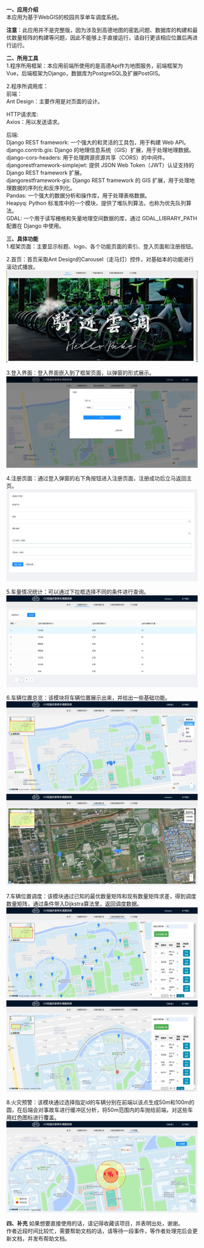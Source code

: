 **一、应用介绍**\
本应用为基于WebGIS的校园共享单车调度系统。

**注意**：此应用并不是完整版，因为涉及到高德地图的密匙问题、数据库的构建和最优数量矩阵的构建等问题，因此不能够上手直接运行，请自行更该相应位置后再进行运行。

**二、所用工具**\
1.程序所用框架：本应用前端所使用的是高德Api作为地图服务，前端框架为Vue，后端框架为Django，数据库为PostgreSQL及扩展PostGIS。

2.程序所调用库：\
前端：\
Ant Design：主要作用是对页面的设计。

HTTP请求库:\
Axios：用以发送请求。

后端:\
Django REST framework: 一个强大的和灵活的工具包，用于构建 Web API。\
django.contrib.gis: Django 的地理信息系统（GIS）扩展，用于处理地理数据。\
django-cors-headers: 用于处理跨源资源共享（CORS）的中间件。\
djangorestframework-simplejwt: 提供 JSON Web Token（JWT）认证支持的 Django REST framework 扩展。\
djangorestframework-gis: Django REST framework 的 GIS 扩展，用于处理地理数据的序列化和反序列化。\
Pandas: 一个强大的数据分析和操作库，用于处理表格数据。\
Heapyq: Python 标准库中的一个模块，提供了堆队列算法，也称为优先队列算法。\
GDAL: 一个用于读写栅格和矢量地理空间数据的库，通过 GDAL_LIBRARY_PATH 配置在 Django 中使用。

**三、具体功能**\
1.框架页面：主要显示标题、logo、各个功能页面的索引、登入页面和注册按钮。

2.首页：首页采取Ant Design的Carousel（走马灯）控件，对基础本的功能进行滚动式播放。
![image](https://github.com/sulangren/webGIS--GaodeApi-tramDispatch/blob/master/image/9.jpg)

3.登入界面：登入界面嵌入到了框架页面，以弹窗的形式展示。
![image](https://github.com/sulangren/webGIS--GaodeApi-tramDispatch/blob/master/image/10.jpg)

4.注册页面：通过登入弹窗的右下角按钮进入注册页面，注册成功后立马返回主页。
![image](https://github.com/sulangren/webGIS--GaodeApi-tramDispatch/blob/master/image/11.jpg)

5.车量情况统计：可以通过下拉框选择不同的条件进行查询。
![image](https://github.com/sulangren/webGIS--GaodeApi-tramDispatch/blob/master/image/3.jpg)

6.车辆位置总览：该模块将车辆位置展示出来，并给出一些基础功能。
![image](https://github.com/sulangren/webGIS--GaodeApi-tramDispatch/blob/master/image/4.jpg)
![iamge](https://github.com/sulangren/webGIS--GaodeApi-tramDispatch/blob/master/image/2.jpg)

7.车辆位置调度：该模块通过已知的最优数量矩阵和现有数量矩阵求差，得到调度数量矩阵，通过条件带入Dijkstra算法里，返回调度数据。
![image](https://github.com/sulangren/webGIS--GaodeApi-tramDispatch/blob/master/image/5.jpg)
![image](https://github.com/sulangren/webGIS--GaodeApi-tramDispatch/blob/master/image/6.jpg)

8.火灾预警：该模块通过选择指定id的车辆分别在前端以该点生成50m和100m的圆，在后端会对事故车进行缓冲区分析，将50m范围内的车抛给前端，对这些车用红色图标进行覆盖。
![image](https://github.com/sulangren/webGIS--GaodeApi-tramDispatch/blob/master/image/7.jpg)

**四、补充**
如果想要直接使用的话，请记得收藏该项目，并表明出处，谢谢。\
作者近段时间比较忙，需要帮助文档的话，请等待一段事件，等作者处理完后会更新文档，并发布帮助文档。
